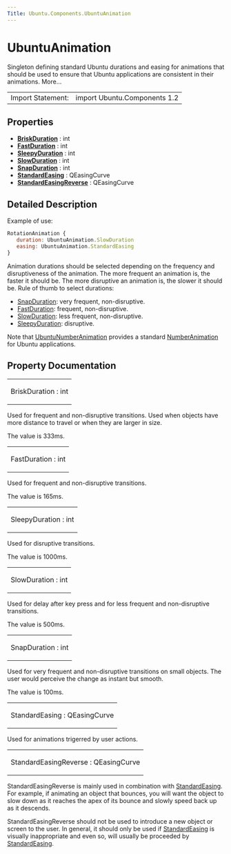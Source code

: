 ```yaml
---
Title: Ubuntu.Components.UbuntuAnimation
---
```

        
UbuntuAnimation
===============

<span class="subtitle"></span>
Singleton defining standard Ubuntu durations and easing for animations that should be used to ensure that Ubuntu applications are consistent in their animations. More...

|                   |                              |
|-------------------|------------------------------|
| Import Statement: | import Ubuntu.Components 1.2 |

<span id="properties"></span>
Properties
----------

-   ****[BriskDuration](#BriskDuration-prop)**** : int
-   ****[FastDuration](#FastDuration-prop)**** : int
-   ****[SleepyDuration](#SleepyDuration-prop)**** : int
-   ****[SlowDuration](#SlowDuration-prop)**** : int
-   ****[SnapDuration](#SnapDuration-prop)**** : int
-   ****[StandardEasing](#StandardEasing-prop)**** : QEasingCurve
-   ****[StandardEasingReverse](#StandardEasingReverse-prop)**** : QEasingCurve

<span id="details"></span>
Detailed Description
--------------------

Example of use:

``` qml
RotationAnimation {
   duration: UbuntuAnimation.SlowDuration
   easing: UbuntuAnimation.StandardEasing
}
```

Animation durations should be selected depending on the frequency and disruptiveness of the animation. The more frequent an animation is, the faster it should be. The more disruptive an animation is, the slower it should be. Rule of thumb to select durations:

-   [SnapDuration](#SnapDuration-prop): very frequent, non-disruptive.
-   [FastDuration](#FastDuration-prop): frequent, non-disruptive.
-   [SlowDuration](#SlowDuration-prop): less frequent, non-disruptive.
-   [SleepyDuration](#SleepyDuration-prop): disruptive.

Note that [UbuntuNumberAnimation](../Ubuntu.Components.UbuntuNumberAnimation.md) provides a standard [NumberAnimation](../../sdk-14.10/QtQuick.NumberAnimation.md) for Ubuntu applications.

Property Documentation
----------------------

<table>
<colgroup>
<col width="100%" />
</colgroup>
<tbody>
<tr class="odd">
<td><p><span id="BriskDuration-prop"></span><span class="name">BriskDuration</span> : <span class="type">int</span></p></td>
</tr>
</tbody>
</table>

Used for frequent and non-disruptive transitions. Used when objects have more distance to travel or when they are larger in size.

The value is 333ms.

<table>
<colgroup>
<col width="100%" />
</colgroup>
<tbody>
<tr class="odd">
<td><p><span id="FastDuration-prop"></span><span class="name">FastDuration</span> : <span class="type">int</span></p></td>
</tr>
</tbody>
</table>

Used for frequent and non-disruptive transitions.

The value is 165ms.

<table>
<colgroup>
<col width="100%" />
</colgroup>
<tbody>
<tr class="odd">
<td><p><span id="SleepyDuration-prop"></span><span class="name">SleepyDuration</span> : <span class="type">int</span></p></td>
</tr>
</tbody>
</table>

Used for disruptive transitions.

The value is 1000ms.

<table>
<colgroup>
<col width="100%" />
</colgroup>
<tbody>
<tr class="odd">
<td><p><span id="SlowDuration-prop"></span><span class="name">SlowDuration</span> : <span class="type">int</span></p></td>
</tr>
</tbody>
</table>

Used for delay after key press and for less frequent and non-disruptive transitions.

The value is 500ms.

<table>
<colgroup>
<col width="100%" />
</colgroup>
<tbody>
<tr class="odd">
<td><p><span id="SnapDuration-prop"></span><span class="name">SnapDuration</span> : <span class="type">int</span></p></td>
</tr>
</tbody>
</table>

Used for very frequent and non-disruptive transitions on small objects. The user would perceive the change as instant but smooth.

The value is 100ms.

<table>
<colgroup>
<col width="100%" />
</colgroup>
<tbody>
<tr class="odd">
<td><p><span id="StandardEasing-prop"></span><span class="name">StandardEasing</span> : <span class="type">QEasingCurve</span></p></td>
</tr>
</tbody>
</table>

Used for animations trigerred by user actions.

<table>
<colgroup>
<col width="100%" />
</colgroup>
<tbody>
<tr class="odd">
<td><p><span id="StandardEasingReverse-prop"></span><span class="name">StandardEasingReverse</span> : <span class="type">QEasingCurve</span></p></td>
</tr>
</tbody>
</table>

StandardEasingReverse is mainly used in combination with [StandardEasing](#StandardEasing-prop). For example, if animating an object that bounces, you will want the object to slow down as it reaches the apex of its bounce and slowly speed back up as it descends.

StandardEasingReverse should not be used to introduce a new object or screen to the user. In general, it should only be used if [StandardEasing](#StandardEasing-prop) is visually inappropriate and even so, will usually be proceeded by [StandardEasing](#StandardEasing-prop).

